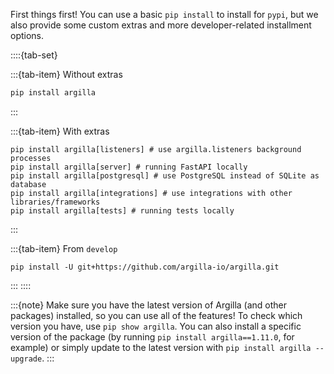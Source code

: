 First things first! You can use a basic `pip install` to install for `pypi`, but we also provide some custom extras and more developer-related installment options.

::::{tab-set}

:::{tab-item} Without extras
```bash
pip install argilla
```
:::

:::{tab-item} With extras
```
pip install argilla[listeners] # use argilla.listeners background processes
pip install argilla[server] # running FastAPI locally
pip install argilla[postgresql] # use PostgreSQL instead of SQLite as database
pip install argilla[integrations] # use integrations with other libraries/frameworks
pip install argilla[tests] # running tests locally
```
:::

:::{tab-item} From `develop`
```
pip install -U git+https://github.com/argilla-io/argilla.git
```
:::
::::

:::{note}
Make sure you have the latest version of Argilla (and other packages) installed, so you can use all of the features! 
To check which version you have, use `pip show argilla`. You can also install a specific version of the package 
(by running `pip install argilla==1.11.0`, for example) or simply update to the latest version with `pip install argilla --upgrade`.
:::